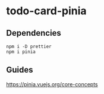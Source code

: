 # todo-card-pinia

## Dependencies
```shell
npm i -D prettier
npm i pinia
```

## Guides
https://pinia.vuejs.org/core-concepts
